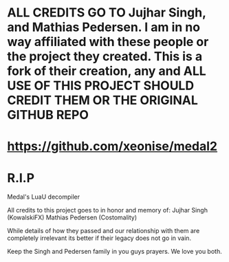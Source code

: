 # ALL CREDITS GO TO Jujhar Singh, and Mathias Pedersen. I am in no way affiliated with these people or the project they created. This is a fork of their creation, any and ALL USE OF THIS PROJECT SHOULD CREDIT THEM OR THE ORIGINAL GITHUB REPO
# https://github.com/xeonise/medal2
# R.I.P 

Medal's LuaU decompiler

All credits to this project goes to in honor and memory of:
Jujhar Singh (KowalskiFX)
Mathias Pedersen (Costomality)

While details of how they passed and our relationship with them are completely irrelevant its better if their legacy 
does not go in vain. 

Keep the Singh and Pedersen family in you guys prayers.
We love you both.
